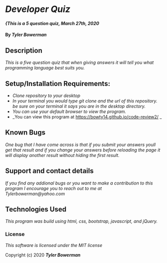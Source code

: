 # _Developer Quiz_

#### _{This is a 5 question quiz, March 27th, 2020_

#### By _**Tyler Bowerman**_

## Description

_This is a five question quiz that when giving answers it will tell you what programming language best suits you._

## Setup/Installation Requirements:

* _Clone repository to your desktop_
* _In your terminal you would type git clone and the url of this repository. be sure on your terminal it says you are in the desktop directory._
* _You can use your default browser to view the program._
* _You can view this program at https://bowty14.github.io/code-review2/ _

## Known Bugs

_One bug that I have come across is that if you submit your answers youll get that result and if you change your answers before reloading the page it will display another result without hiding the first result._

## Support and contact details

_If you find any addional bugs or you want to make a contribution to this program I encourage you to reach out to me at Tylerbowerman@yahoo.com_

## Technologies Used

_This program was build using html, css, bootstrap, javascript, and jQuery._

### License

*This software is licensed under the MIT license*

Copyright (c) 2020 **_Tyler Bowerman_**
